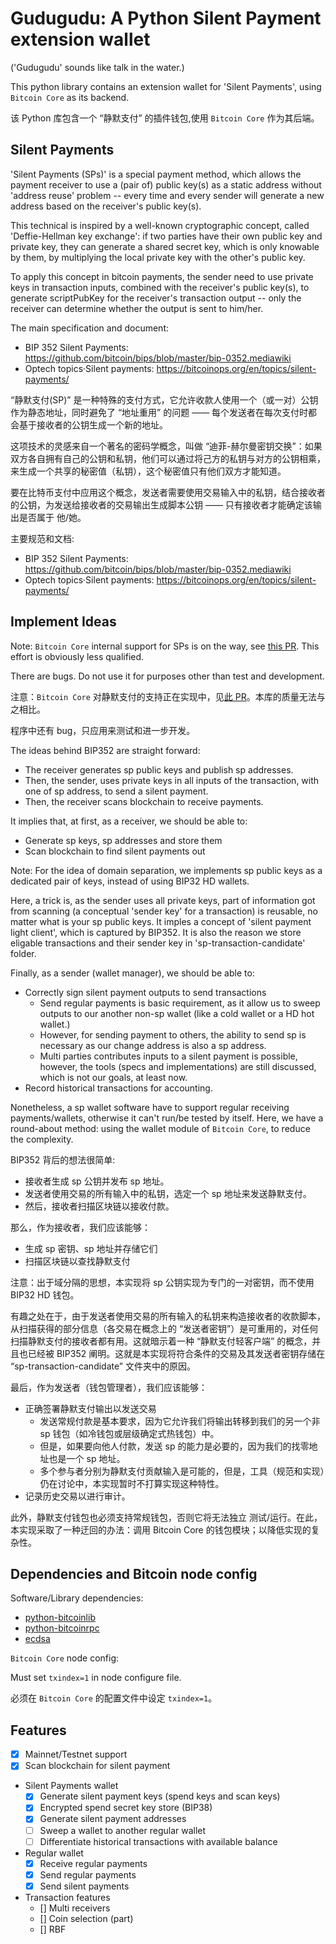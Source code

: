 # Gudugudu: A Python Silent Payment extension wallet

('Gudugudu' sounds like talk in the water.)

This python library contains an extension wallet for 'Silent Payments', using `Bitcoin Core` as its backend.

该 Python 库包含一个 “静默支付” 的插件钱包,使用 `Bitcoin Core` 作为其后端。

## Silent Payments

'Silent Payments (SPs)' is a special payment method, which allows the payment receiver to use a (pair of) public key(s) as a static address without 'address reuse' problem -- every time and every sender will generate a new address based on the receiver's public key(s).

This technical is inspired by a well-known cryptographic concept, called 'Deffie-Hellman key exchange': if two parties have their own public key and private key, they can generate a shared secret key, which is only knowable by them, by multiplying the local private key with the other's public key.

To apply this concept in bitcoin payments, the sender need to use private keys in transaction inputs, combined with the receiver's public key(s), to generate scriptPubKey for the receiver's transaction output -- only the receiver can determine whether the output is sent to him/her.

The main specification and document:

- BIP 352 Silent Payments: https://github.com/bitcoin/bips/blob/master/bip-0352.mediawiki
- Optech topics·Silent payments: https://bitcoinops.org/en/topics/silent-payments/

“静默支付(SP)” 是一种特殊的支付方式，它允许收款人使用一个（或一对）公钥作为静态地址，同时避免了 “地址重用” 的问题 —— 每个发送者在每次支付时都会基于接收者的公钥生成一个新的地址。

这项技术的灵感来自一个著名的密码学概念，叫做 “迪菲-赫尔曼密钥交换”：如果双方各自拥有自己的公钥和私钥，他们可以通过将己方的私钥与对方的公钥相乘，来生成一个共享的秘密值（私钥），这个秘密值只有他们双方才能知道。

要在比特币支付中应用这个概念，发送者需要使用交易输入中的私钥，结合接收者的公钥，为发送给接收者的交易输出生成脚本公钥 —— 只有接收者才能确定该输出是否属于 他/她。

主要规范和文档:

- BIP 352 Silent Payments: https://github.com/bitcoin/bips/blob/master/bip-0352.mediawiki
- Optech topics·Silent payments: https://bitcoinops.org/en/topics/silent-payments/

## Implement Ideas

Note: `Bitcoin Core` internal support for SPs is on the way, see [this PR](https://github.com/bitcoin/bitcoin/issues/28536). This effort is obviously less qualified. 

There are bugs. Do not use it for purposes other than test and development.

注意：`Bitcoin Core` 对静默支付的支持正在实现中，见[此 PR](https://github.com/bitcoin/bitcoin/issues/28536)。本库的质量无法与之相比。

程序中还有 bug，只应用来测试和进一步开发。

The ideas behind BIP352 are straight forward:

- The receiver generates sp public keys and publish sp addresses. 
- Then, the sender, uses private keys in all inputs of the transaction, with one of sp address, to send a silent payment.
- Then, the receiver scans blockchain to receive payments.

It implies that, at first, as a receiver, we should be able to:

- Generate sp keys, sp addresses and store them
- Scan blockchain to find silent payments out

Note: For the idea of domain separation, we implements sp public keys as a dedicated pair of keys, instead of using BIP32 HD wallets.

Here, a trick is, as the sender uses all private keys, part of information got from scanning (a conceptual 'sender key' for a transaction) is reusable, no matter what is your sp public keys. It imples a concept of 'silent payment light client', which is captured by BIP352. It is also the reason we store eligable transactions and their sender key in 'sp-transaction-candidate' folder.

Finally, as a sender (wallet manager), we should be able to:

- Correctly sign silent payment outputs to send transactions
  - Send regular payments is basic requirement, as it allow us to sweep outputs to our another non-sp wallet (like a cold wallet or a HD hot wallet.)
  - However, for sending payment to others, the ability to send sp is necessary as our change address is also a sp address.
  - Multi parties contributes inputs to a silent payment is possible, however, the tools (specs and implementations) are still discussed, which is not our goals, at least now.
- Record historical transactions for accounting.

Nonetheless, a sp wallet software have to support regular receiving payments/wallets, otherwise it can't run/be tested by itself. Here, we have a round-about method: using the wallet module of `Bitcoin Core`, to reduce the complexity.

BIP352 背后的想法很简单:

- 接收者生成 sp 公钥并发布 sp 地址。
- 发送者使用交易的所有输入中的私钥，选定一个 sp 地址来发送静默支付。
- 然后，接收者扫描区块链以接收付款。

那么，作为接收者，我们应该能够：

- 生成 sp 密钥、sp 地址并存储它们
- 扫描区块链以查找静默支付

注意：出于域分隔的思想，本实现将 sp 公钥实现为专门的一对密钥，而不使用 BIP32 HD 钱包。

有趣之处在于，由于发送者使用交易的所有输入的私钥来构造接收者的收款脚本，从扫描获得的部分信息（各交易在概念上的 “发送者密钥”）是可重用的，对任何扫描静默支付的接收者都有用。这就暗示着一种 “静默支付轻客户端” 的概念，并且也已经被 BIP352 阐明。这就是本实现将符合条件的交易及其发送者密钥存储在 “sp-transaction-candidate” 文件夹中的原因。

最后，作为发送者（钱包管理者），我们应该能够：

- 正确签署静默支付输出以发送交易
    - 发送常规付款是基本要求，因为它允许我们将输出转移到我们的另一个非 sp 钱包（如冷钱包或层级确定式热钱包）中。
    - 但是，如果要向他人付款，发送 sp 的能力是必要的，因为我们的找零地址也是一个 sp 地址。
    - 多个参与者分别为静默支付贡献输入是可能的，但是，工具（规范和实现）仍在讨论中，本实现暂时不打算实现这种特性。
- 记录历史交易以进行审计。

此外，静默支付钱包也必须支持常规钱包，否则它将无法独立 测试/运行。在此，本实现采取了一种迂回的办法：调用 Bitcoin Core 的钱包模块；以降低实现的复杂性。

## Dependencies and Bitcoin node config

Software/Library dependencies:

- [python-bitcoinlib](https://github.com/petertodd/python-bitcoinlib)
- [python-bitcoinrpc](https://github.com/jgarzik/python-bitcoinrpc)
- [ecdsa](https://github.com/tlsfuzzer/python-ecdsa)

`Bitcoin Core` node config:

Must set `txindex=1` in node configure file.

必须在 `Bitcoin Core` 的配置文件中设定 `txindex=1`。

## Features

- [x] Mainnet/Testnet support
- [x] Scan blockchain for silent payment
- Silent Payments wallet
  - [x] Generate silent payment keys (spend keys and scan keys)
  - [x] Encrypted spend secret key store (BIP38)
  - [x] Generate silent payment addresses
  - [ ] Sweep a wallet to another regular wallet
  - [ ] Differentiate historical transactions with available balance
- Regular wallet
  - [x] Receive regular payments
  - [x] Send regular payments
  - [x] Send silent payments
- Transaction features
  - [] Multi receivers
  - [] Coin selection (part)
  - [] RBF